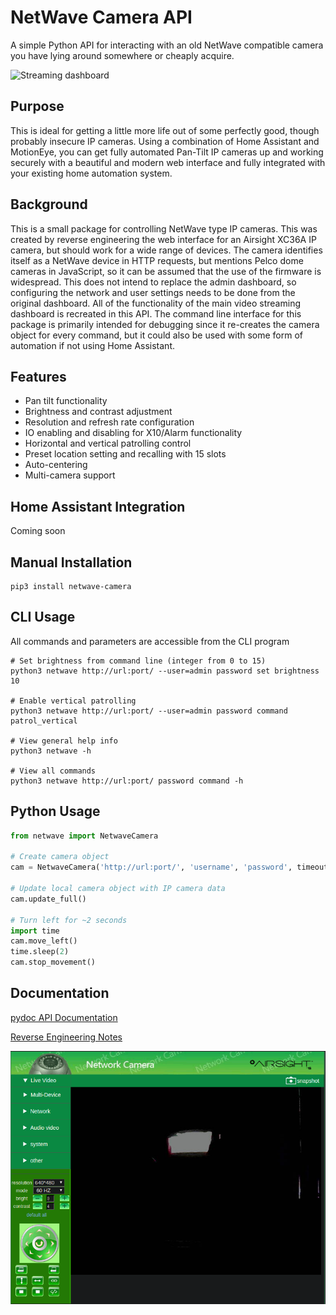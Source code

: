# NetWave Camera API

A simple Python API for interacting with an old NetWave compatible camera you have lying around
somewhere or cheaply acquire.

![Streaming dashboard](http://software-tecnico-libre.es/Images/nolang/2016/ip-cameras.jpg)

## Purpose

This is ideal for getting a little more life out of some perfectly good, though probably insecure
IP cameras. Using a combination of Home Assistant and MotionEye, you can get fully automated Pan-Tilt
IP cameras up and working securely with a beautiful and modern web interface and fully integrated with
your existing home automation system. 

## Background
This is a small package for controlling NetWave type IP cameras. This was created by reverse
engineering the web interface for an Airsight XC36A IP camera, but should work for a wide
range of devices. The camera identifies itself as a NetWave device in HTTP requests, but 
mentions Pelco dome cameras in JavaScript, so it can be assumed that the use of the firmware
is widespread. This does not intend to replace the admin dashboard, so configuring the network
and user settings needs to be done from the original dashboard. All of the functionality of the main
video streaming dashboard is recreated in this API. The command line interface for this package is 
primarily intended for debugging since it re-creates the camera object for every command, but it could
also be used with some form of automation if not using Home Assistant.

## Features
- Pan tilt functionality
- Brightness and contrast adjustment
- Resolution and refresh rate configuration
- IO enabling and disabling for X10/Alarm functionality
- Horizontal and vertical patrolling control
- Preset location setting and recalling with 15 slots
- Auto-centering
- Multi-camera support

## Home Assistant Integration
Coming soon

## Manual Installation
```shell script
pip3 install netwave-camera
```

## CLI Usage
All commands and parameters are accessible from the CLI program

```shell script
# Set brightness from command line (integer from 0 to 15)
python3 netwave http://url:port/ --user=admin password set brightness 10

# Enable vertical patrolling
python3 netwave http://url:port/ --user=admin password command patrol_vertical

# View general help info
python3 netwave -h

# View all commands
python3 netwave http://url:port/ password command -h
```

## Python Usage
```python
from netwave import NetwaveCamera

# Create camera object
cam = NetwaveCamera('http://url:port/', 'username', 'password', timeout=5)

# Update local camera object with IP camera data
cam.update_full()

# Turn left for ~2 seconds
import time
cam.move_left()
time.sleep(2)
cam.stop_movement()
```

## Documentation
[pydoc API Documentation](https://thelogicmaster.github.io/Netwave-Camera/documentation.html)

[Reverse Engineering Notes](https://thelogicmaster.github.io/Netwave-Camera/camera-reverse-engineering.html)

![Streaming dashboard](docs/dashboard.png)